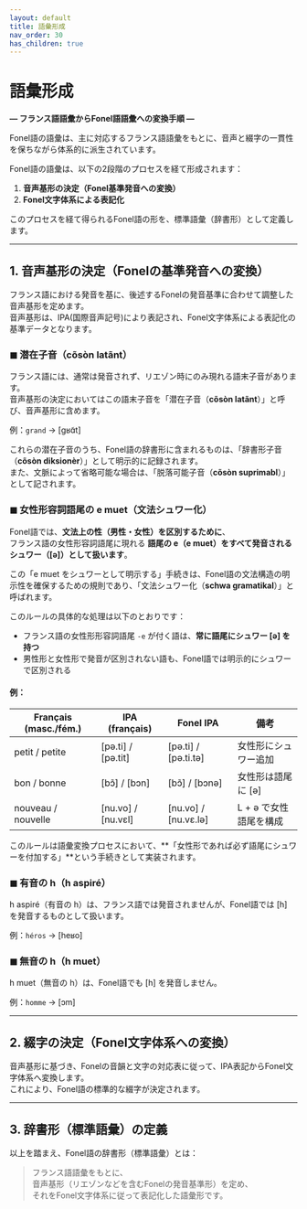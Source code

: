 ```yaml
---
layout: default
title: 語彙形成
nav_order: 30
has_children: true
---
```

# 語彙形成  
**— フランス語語彙からFonel語語彙への変換手順 —**

Fonel語の語彙は、主に対応するフランス語語彙をもとに、音声と綴字の一貫性を保ちながら体系的に派生されています。

Fonel語の語彙は、以下の2段階のプロセスを経て形成されます：

1. **音声基形の決定（Fonel基準発音への変換）**  
2. **Fonel文字体系による表記化**  

このプロセスを経て得られるFonel語の形を、標準語彙（辞書形）として定義します。

---

## 1. 音声基形の決定（Fonelの基準発音への変換）

フランス語における発音を基に、後述するFonelの発音基準に合わせて調整した音声基形を定めます。  
音声基形は、IPA(国際音声記号)により表記され、Fonel文字体系による表記化の基準データとなります。

### ◼ 潜在子音（cõsòn latãnt）

フランス語には、通常は発音されず、リエゾン時にのみ現れる語末子音があります。  
音声基形の決定においてはこの語末子音を「潜在子音（**cõsòn latãnt**）」と呼び、音声基形に含めます。  

例：`grand` → [ɡʁɑ̃t]

これらの潜在子音のうち、Fonel語の辞書形に含まれるものは、「辞書形子音（**cõsòn diksionèr**）」として明示的に記録されます。  
また、文脈によって省略可能な場合は、「脱落可能子音（**cõsòn suprimabl**）」として記されます。

<!--

## 🔹「潜在子音」に対応するFonel語訳

| Français                | Sens                               | Fonel                |
|-------------------------|------------------------------------|----------------------|
| Consonnes potentielles  | 子音（発音される可能性あり）       | **cõsòn potãsiël**   |
| Consonnes sous-jacentes | 音韻的に存在するが発音されない子音 | **cõsòn su-jasãnt**  |
| Consonnes latentes      | 発音されないが条件により現れる子音 | **cõsòn latãnt**     |

「潜在子音」には：

✅ 厳密に使うなら：Consonnes sous-jacentes

💬 説明的に優しく言うなら：Consonnes potentielles でもOK

🔄 発音に焦点を当てるなら：Consonnes latentes


---

## 🔹「脱落許容子音」に対応するFonel語訳

| Français                          | Sens                     | Fonel                          |
|-----------------------------------|--------------------------|--------------------------------|
| Consonnes pouvant être supprimées | 削除されうる子音         | **cõsòn potãsiël etr suprimé** |
| Consonnes supprimables            | 同上（簡潔）             | **cõsòn suprimabl**            |
| Consonnes élidables               | 音声上省略されやすい子音 | **cõsòn elidabl**              |

「脱落許容子音」には：

✅ 音声学的に自然で簡潔に：Consonnes élidables

📄 技術文書において汎用的に使いたいなら：Consonnes supprimables



---

 -->

### ◼ 女性形容詞語尾の e muet（文法シュワー化）

Fonel語では、**文法上の性（男性・女性）を区別するために**、  
フランス語の女性形容詞語尾に現れる **語尾の e（e muet）をすべて発音されるシュワー（[ə]）として扱います**。

この「e muet をシュワーとして明示する」手続きは、Fonel語の文法構造の明示性を確保するための規則であり、「文法シュワー化（**schwa gramatikal**）」と呼ばれます。

このルールの具体的な処理は以下のとおりです：

- フランス語の女性形形容詞語尾 `-e` が付く語は、**常に語尾にシュワー [ə] を持つ**
- 男性形と女性形で発音が区別されない語も、Fonel語では明示的にシュワーで区別される

#### 例：

| Français (masc./fém.) | IPA (français)      | Fonel IPA         | 備考 |
|------------------------|----------------------|-------------------|------|
| petit / petite         | [pə.ti] / [pə.tit]   | [pə.ti] / [pə.ti.tə] | 女性形にシュワー追加 |
| bon / bonne            | [bɔ̃] / [bɔn]        | [bɔ̃] / [bɔnə]       | 女性形は語尾に [ə] |
| nouveau / nouvelle     | [nu.vo] / [nu.vɛl]   | [nu.vo] / [nu.vɛ.lə] | L + ə で女性語尾を構成 |

このルールは語彙変換プロセスにおいて、**「女性形であれば必ず語尾にシュワーを付加する」**という手続きとして実装されます。

### ◼ 有音の h（h aspiré）

h aspiré（有音の h）は、フランス語では発音されませんが、Fonel語では [h] を発音するものとして扱います。

例：`héros` → [heʁo]

### ◼ 無音の h（h muet）

h muet（無音の h）は、Fonel語でも [h] を発音しません。

例：`homme` → [ɔm]

---

## 2. 綴字の決定（Fonel文字体系への変換）

音声基形に基づき、Fonelの音韻と文字の対応表に従って、IPA表記からFonel文字体系へ変換します。  
これにより、Fonel語の標準的な綴字が決定されます。

---

## 3. 辞書形（標準語彙）の定義

以上を踏まえ、Fonel語の辞書形（標準語彙）とは：

> フランス語語彙をもとに、  
> 音声基形（リエゾンなどを含むFonelの発音基準形）を定め、  
> それをFonel文字体系に従って表記化した語彙形です。
